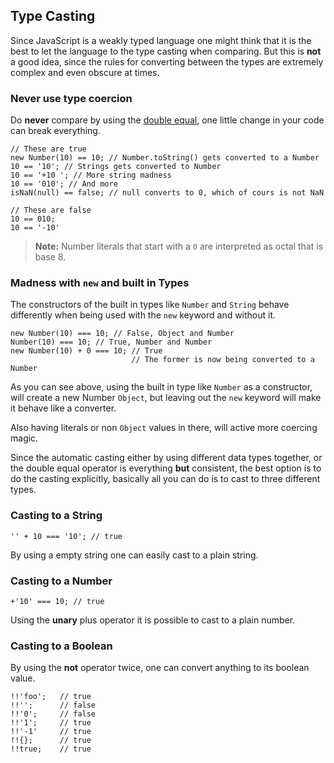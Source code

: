 ## Type Casting

Since JavaScript is a weakly typed language one might think that it is the best
to let the language to the type casting when comparing. But this is **not** a good
idea, since the rules for converting between the types are extremely complex and
even obscure at times.

### Never use type coercion

Do **never** compare by using the [double equal](#equality), one little change
in your code can break everything.

    // These are true
    new Number(10) == 10; // Number.toString() gets converted to a Number
    10 == '10'; // Strings gets converted to Number
    10 == '+10 '; // More string madness
    10 == '010'; // And more 
    isNaN(null) == false; // null converts to 0, which of cours is not NaN
    
    // These are false
    10 == 010;
    10 == '-10'

> **Note:** Number literals that start with a `0` are interpreted as octal that
> is base 8. 

### Madness with `new` and built in Types

The constructors of the built in types like `Number` and `String` behave
differently when being used with the `new` keyword and without it.

    new Number(10) === 10; // False, Object and Number
    Number(10) === 10; // True, Number and Number
    new Number(10) + 0 === 10; // True
                               // The former is now being converted to a Number

As you can see above, using the built in type like `Number` as a constructor,
will create a new Number `Object`, but leaving out the `new` keyword will make
it behave like a converter.

Also having literals or non `Object` values in there, will active more coercing
magic.

Since the automatic casting either by using different data types together, or the
double equal operator is everything **but** consistent, the best option is to do
the casting explicitly, basically all you can do is to cast to three different
types.

### Casting to a String

    '' + 10 === '10'; // true

By using a empty string one can easily cast to a plain string.

### Casting to a Number

    +'10' === 10; // true

Using the **unary** plus operator it is possible to cast to a plain number.

### Casting to a Boolean

By using the **not** operator twice, one can convert anything to its boolean
value. 

    !!'foo';   // true
    !!'';      // false
    !!'0';     // false
    !!'1';     // true
    !!'-1'     // true
    !!{};      // true
    !!true;    // true

